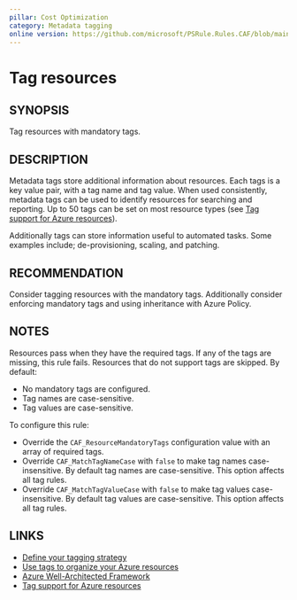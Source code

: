 ```yaml
---
pillar: Cost Optimization
category: Metadata tagging
online version: https://github.com/microsoft/PSRule.Rules.CAF/blob/main/docs/rules/en/CAF.Tag.Required.md
---
```


# Tag resources

## SYNOPSIS

Tag resources with mandatory tags.

## DESCRIPTION

Metadata tags store additional information about resources.
Each tags is a key value pair, with a tag name and tag value.
When used consistently, metadata tags can be used to identify resources for searching and reporting.
Up to 50 tags can be set on most resource types (see [Tag support for Azure resources]).

Additionally tags can store information useful to automated tasks.
Some examples include; de-provisioning, scaling, and patching.

## RECOMMENDATION

Consider tagging resources with the mandatory tags.
Additionally consider enforcing mandatory tags and using inheritance with Azure Policy.

## NOTES

Resources pass when they have the required tags.
If any of the tags are missing, this rule fails.
Resources that do not support tags are skipped.
By default:

- No mandatory tags are configured.
- Tag names are case-sensitive.
- Tag values are case-sensitive.

To configure this rule:

- Override the `CAF_ResourceMandatoryTags` configuration value with an array of required tags.
- Override `CAF_MatchTagNameCase` with `false` to make tag names case-insensitive.
By default tag names are case-sensitive.
This option affects all tag rules.
- Override `CAF_MatchTagValueCase` with `false` to make tag values case-insensitive.
By default tag values are case-sensitive.
This option affects all tag rules.

## LINKS

- [Define your tagging strategy](https://docs.microsoft.com/azure/cloud-adoption-framework/ready/azure-best-practices/resource-tagging)
- [Use tags to organize your Azure resources](https://docs.microsoft.com/azure/azure-resource-manager/management/tag-resources)
- [Azure Well-Architected Framework](https://docs.microsoft.com/azure/architecture/framework/cost/design-governance#enforce-resource-tagging)
- [Tag support for Azure resources]

[Tag support for Azure resources]: https://docs.microsoft.com/azure/azure-resource-manager/management/tag-support
